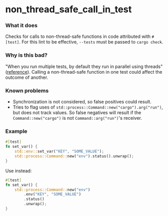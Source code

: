 # non_thread_safe_call_in_test

### What it does
Checks for calls to non-thread-safe functions in code attributed with
`#[test]`. For this lint to be effective, `--tests` must be passed to `cargo check`.

### Why is this bad?
"When you run multiple tests, by default they run in parallel using
threads" ([reference]). Calling a non-thread-safe function in one test could affect the
outcome of another.

### Known problems
- Synchronization is not considered, so false positives could result.
- Tries to flag uses of `std::process::Command::new("cargo").arg("run")`, but does not track
  values. So false negatives will result if the `Command::new("cargo")` is not
  `Command::arg("run")`'s receiver.

### Example
```rust
#[test]
fn set_var() {
    std::env::set_var("KEY", "SOME_VALUE");
    std::process::Command::new("env").status().unwrap();
}
```
Use instead:
```rust
#[test]
fn set_var() {
    std::process::Command::new("env")
        .env("KEY", "SOME_VALUE")
        .status()
        .unwrap();
}
```

[reference]: https://doc.rust-lang.org/book/ch11-02-running-tests.html#running-tests-in-parallel-or-consecutively
